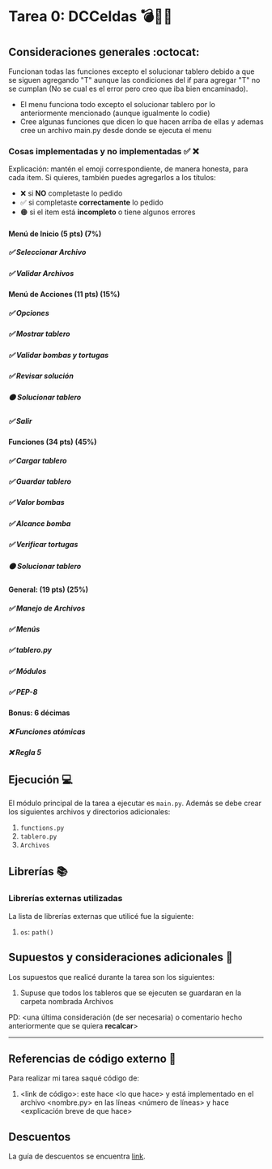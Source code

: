 # Tarea 0: DCCeldas 💣🐢🏰


## Consideraciones generales :octocat:

Funcionan todas las funciones excepto el solucionar tablero debido a que se siguen agregando "T" aunque
las condiciones del if para agregar "T" no se cumplan (No se cual es el error pero creo que iba bien encaminado).

- El menu funciona todo excepto el solucionar tablero por lo anteriormente mencionado (aunque igualmente lo codie)
- Cree algunas funciones que dicen lo que hacen arriba de ellas y ademas cree un archivo main.py desde donde se ejecuta el menu

### Cosas implementadas y no implementadas :white_check_mark: :x:

Explicación: mantén el emoji correspondiente, de manera honesta, para cada item. Si quieres, también puedes agregarlos a los títulos:
- ❌ si **NO** completaste lo pedido
- ✅ si completaste **correctamente** lo pedido
- 🟠 si el item está **incompleto** o tiene algunos errores
#### Menú de Inicio (5 pts) (7%)
##### ✅ Seleccionar Archivo
##### ✅ Validar Archivos
#### Menú de Acciones (11 pts) (15%) 
##### ✅ Opciones
##### ✅ Mostrar tablero 
##### ✅ Validar bombas y tortugas
##### ✅ Revisar solución
##### 🟠 Solucionar tablero
##### ✅ Salir
#### Funciones (34 pts) (45%)
##### ✅ Cargar tablero
##### ✅ Guardar tablero
##### ✅ Valor bombas
##### ✅ Alcance bomba
##### ✅ Verificar tortugas
##### 🟠 Solucionar tablero
#### General: (19 pts) (25%)
##### ✅ Manejo de Archivos
##### ✅ Menús
##### ✅ tablero.py
##### ✅ Módulos
##### ✅ PEP-8
#### Bonus: 6 décimas
##### ❌ Funciones atómicas
##### ❌ Regla 5
## Ejecución :computer:
El módulo principal de la tarea a ejecutar es  ```main.py```. Además se debe crear los siguientes archivos y directorios adicionales:
1. ```functions.py```
2. ```tablero.py```
3. ```Archivos```


## Librerías :books:
### Librerías externas utilizadas
La lista de librerías externas que utilicé fue la siguiente:

1. ```os```: ```path()```


## Supuestos y consideraciones adicionales :thinking:
Los supuestos que realicé durante la tarea son los siguientes:

1. Supuse que todos los tableros que se ejecuten se guardaran en la carpeta nombrada Archivos

PD: <una última consideración (de ser necesaria) o comentario hecho anteriormente que se quiera **recalcar**>


-------

## Referencias de código externo :book:

Para realizar mi tarea saqué código de:
1. \<link de código>: este hace \<lo que hace> y está implementado en el archivo <nombre.py> en las líneas <número de líneas> y hace <explicación breve de que hace>



## Descuentos
La guía de descuentos se encuentra [link](https://github.com/IIC2233/syllabus/blob/main/Tareas/Descuentos.md).

